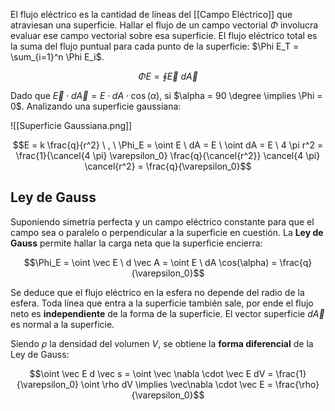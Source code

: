 El flujo eléctrico es la cantidad de líneas del [[Campo Eléctrico]] que atraviesan una superficie. Hallar el flujo de un campo vectorial $\Phi$ involucra evaluar ese campo vectorial sobre esa superficie. El flujo eléctrico total es la suma del flujo puntual para cada punto de la superficie: $\Phi E_T = \sum_{i=1}^n \Phi E_i$.

$$\Phi E = \oint \vec{E} \ d\vec{A}$$

Dado que $\vec{E} \cdot d \vec{A} = E \cdot dA \cdot \cos(\alpha)$, si $\alpha = 90 \degree \implies \Phi = 0$. Analizando una superficie gaussiana:

![[Superficie Gaussiana.png]]

$$E = k \frac{q}{r^2} \ , \ \Phi_E = \oint E \ dA = E \ \oint dA = E \ 4 \pi r^2 = \frac{1}{\cancel{4 \pi} \varepsilon_0} \frac{q}{\cancel{r^2}} \cancel{4 \pi} \cancel{r^2} = \frac{q}{\varepsilon_0}$$

## Ley de Gauss

Suponiendo simetría perfecta y un campo eléctrico constante para que el campo sea o paralelo o perpendicular a la superficie en cuestión. La **Ley de Gauss** permite hallar la carga neta que la superficie encierra:

$$\Phi_E = \oint \vec E \ d \vec A = \oint E \ dA \cos(\alpha) = \frac{q}{\varepsilon_0}$$

Se deduce que el flujo eléctrico en la esfera no depende del radio de la esfera. Toda línea que entra a la superficie también sale, por ende el flujo neto es **independiente** de la forma de la superficie. El vector superficie $d \vec A$ es normal a la superficie.

Siendo $\rho$ la densidad del volumen $V$, se obtiene la **forma diferencial** de la Ley de Gauss:

$$\oint \vec E d \vec s = \oint \vec \nabla \cdot \vec E dV = \frac{1}{\varepsilon_0} \oint \rho dV \implies \vec\nabla \cdot \vec E = \frac{\rho}{\varepsilon_0}$$

